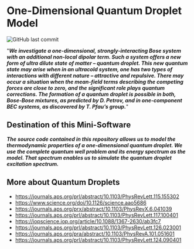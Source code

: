 # **One-Dimensional Quantum Droplet Model**

![GitHub last commit](https://img.shields.io/github/last-commit/mateuszk098/quantum_droplet_model)

"_**We investigate a one-dimensional, strongly-interacting Bose system with an additional non-local dipolar term. Such a system offers a new form of ultra dilute state of matter – quantum droplet. This new quantum state may arise when in an ultracold system, one has two types of interactions with different nature – attractive and repulsive. There may occur a situation when the mean-field terms describing the competing forces are close to zero, and the significant role plays quantum corrections. The formation of a quantum droplet is possible in both, Bose-Bose mixtures, as predicted by D. Petrov, and in one-component BEC systems, as discovered by T. Pfau’s group.**_"

## **Destination of this Mini-Software**

_**The source code contained in this repository allows us to model the thermodynamic properties of a one-dimensional quantum droplet. We use the complete quantum well problem and its energy spectrum as the model. That spectrum enables us to simulate the quantum droplet excitation spectrum.**_

## **More about Quantum Droplets**
- https://journals.aps.org/prl/abstract/10.1103/PhysRevLett.115.155302
- https://www.science.org/doi/10.1126/science.aao5686
- https://journals.aps.org/prx/abstract/10.1103/PhysRevX.6.041039
- https://journals.aps.org/prl/abstract/10.1103/PhysRevLett.117.100401
- https://iopscience.iop.org/article/10.1088/1367-2630/ab3fc7
- https://journals.aps.org/prl/abstract/10.1103/PhysRevLett.126.023001
- https://journals.aps.org/pra/abstract/10.1103/PhysRevA.101.051601
- https://journals.aps.org/prl/abstract/10.1103/PhysRevLett.124.090401